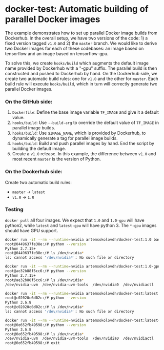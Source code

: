 # docker-test: Automatic building of parallel Docker images

The example demonstrates how to set up parallel Docker image builds from Dockerhub. In the overall setup, we have two versions of the code: 1) a fixed version tagged `v1.0` and 2) the `master` branch. We would like to derive two Docker images for each of these codebases: an image based on tensorflow and an image based on tensorflow-gpu.

To solve this, we create `hooks/build` which augments the default image name provided by Dockerhub with a "-gpu" suffix. The parallel build is then constructed and pushed to Dockerhub by hand. On the Dockerhub side, we create two automatic build rules: one for `v1.0` and the other for `master`. Each build rule will execute `hooks/build`, which in turn will correctly generate two parallel Docker images.

### On the GitHub side:

1. `Dockerfile`: Define the base image variable `TF_IMAGE` and give it a default value.
2. `hooks/build`: Use `--build-arg` to override the default value of `TF_IMAGE` in parallel image builds.
3. `hooks/build`: Use `$IMAGE_NAME`, which is provided by Dockerhub, to dynamically generate a tag for parallel image builds.
4. `hooks/build`: Build and push parallel images by hand. End the script by building the default image.
6. Create a `v1.0` release. In this example, the difference between `v1.0` and most recent `master` is the version of Python.

### On the Dockerhub side:

Create two automatic build rules:
- `master` -> `latest`
- `v1.0` -> `1.0`

### Testing

`docker pull` all four images. We expect that `1.0` and `1.0-gpu` will have python2, while `latest` and `latest-gpu` will have python 3. The `*-gpu` images should have GPU support.

``` bash
docker run -it --rm --runtime=nvidia artemsokolovdh/docker-test:1.0 bash
root@0449637fe38e:/# python --version
Python 2.7.15+
root@0449637fe38e:/# ls /dev/nvidia*
ls: cannot access '/dev/nvidia*': No such file or directory

docker run -it --rm --runtime=nvidia artemsokolovdh/docker-test:1.0-gpu bash
root@ae32b88f5cc6:/# python --version
Python 2.7.15+
root@ae32b88f5cc6:/# ls /dev/nvidia*
/dev/nvidia-uvm  /dev/nvidia-uvm-tools  /dev/nvidia0  /dev/nvidiactl

docker run -it --rm --runtime=nvidia artemsokolovdh/docker-test:latest bash
root@c02020c6d02c:/# python --version
Python 3.6.8
root@c02020c6d02c:/# ls /dev/nvidia*
ls: cannot access '/dev/nvidia*': No such file or directory

docker run -it --rm --runtime=nvidia artemsokolovdh/docker-test:latest-gpu bash
root@0e652fb49598:/# python --version
Python 3.6.8
root@0e652fb49598:/# ls /dev/nvidia*
/dev/nvidia-uvm  /dev/nvidia-uvm-tools  /dev/nvidia0  /dev/nvidiactl
root@0e652fb49598:/# exit
```

